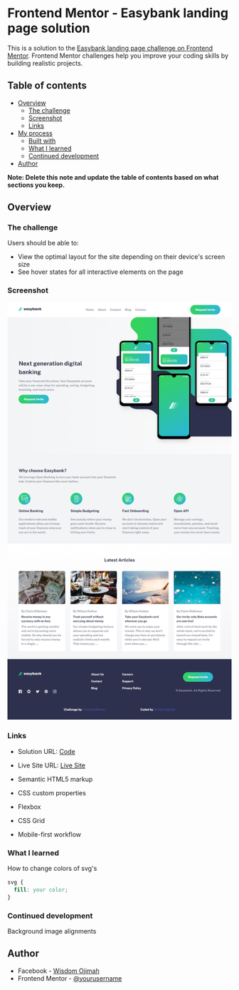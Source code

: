 # Frontend Mentor - Easybank landing page solution

This is a solution to the [Easybank landing page challenge on Frontend Mentor](https://www.frontendmentor.io/challenges/easybank-landing-page-WaUhkoDN). Frontend Mentor challenges help you improve your coding skills by building realistic projects. 

## Table of contents

- [Overview](#overview)
  - [The challenge](#the-challenge)
  - [Screenshot](#screenshot)
  - [Links](#links)
- [My process](#my-process)
  - [Built with](#built-with)
  - [What I learned](#what-i-learned)
  - [Continued development](#continued-development)
- [Author](#author)

**Note: Delete this note and update the table of contents based on what sections you keep.**

## Overview

### The challenge

Users should be able to:

- View the optimal layout for the site depending on their device's screen size
- See hover states for all interactive elements on the page

### Screenshot

![Finished work](design/finished.png)

### Links

- Solution URL: [Code](https://github.com/detachedsoul/easybank-landing-page)
- Live Site URL: [Live Site](https://detachedsoul.github.io/easybank-landing-page)

- Semantic HTML5 markup
- CSS custom properties
- Flexbox
- CSS Grid
- Mobile-first workflow

### What I learned

How to change colors of svg's

```css
svg {
  fill: your color;
}
```

### Continued development

Background image alignments

## Author

- Facebook - [Wisdom Ojimah](https://web.facebook.com/IamWisdomOjimah)
- Frontend Mentor - [@yourusername](https://www.frontendmentor.io/profile/detachedsoul)